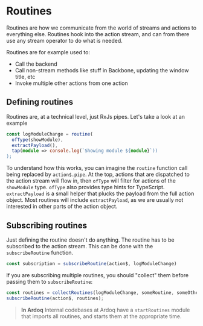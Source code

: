 # Routines

Routines are how we communicate from the world of streams and actions to everything else. Routines hook into the action stream, and can from there use any stream operator to do what is needed.

Routines are for example used to:

- Call the backend
- Call non-stream methods like stuff in Backbone, updating the window title, etc
- Invoke multiple other actions from one action


## Defining routines

Routines are, at a technical level, just RxJs pipes. Let's take a look at an
example

```typescript
const logModuleChange = routine(
  ofType(showModule),
  extractPayload(),
  tap(module => console.log(`Showing module ${module}`))
);
```

To understand how this works, you can imagine the `routine` function call being replaced by `action$.pipe`. At the top, actions that are dispatched to the action stream will flow in, then `ofType` will filter for actions of the `showModule` type. `ofType` also provides type hints for TypeScript.
`extractPayload` is a small helper that plucks the payload from the full action object. Most routines will include `extractPayload`, as we are usually not interested in other parts of the action object.

## Subscribing routines

Just defining the routine doesn't do anything. The routine has to be subscribed to the action stream. This can be done with the `subscribeRoutine` function.

```typescript
const subscription = subscribeRoutine(action$, logModuleChange)
```

If you are subscribing multiple routines, you should "collect" them before
passing them to `subscribeRoutine`:

```typescript
const routines = collectRoutines(logModuleChange, someRoutine, someOtherRoutine);
subscribeRoutine(action$, routines);
```

> **In Ardoq**
> Internal codebases at Ardoq have a `startRoutines` module that imports all
> routines, and starts them at the appropriate time.
